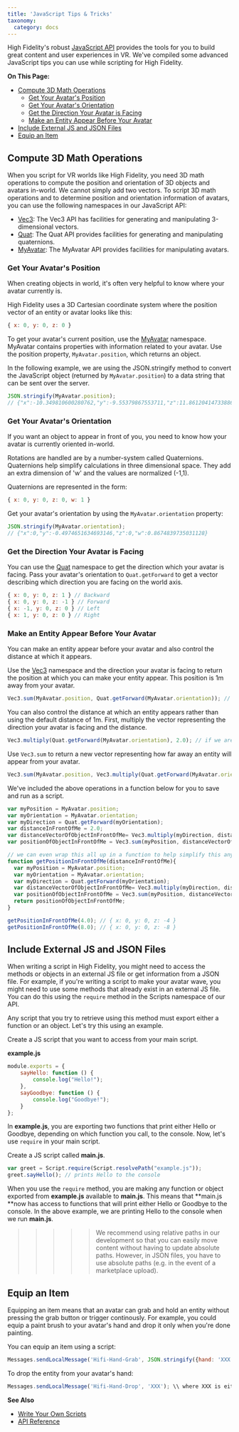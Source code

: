 ```yaml
---
title: 'JavaScript Tips & Tricks'
taxonomy:
  category: docs
---
```

High Fidelity's robust [JavaScript API](../../api-reference) provides the tools for you to build great content and user experiences in VR. We've compiled some advanced JavaScript tips you can use while scripting for High Fidelity. 

**On This Page:**

+ [Compute 3D Math Operations](#compute-3d-math-operations)
  + [Get Your Avatar's Position](#get-your-avatars-position)
  + [Get Your Avatar's Orientation](#get-your-avatars-orientation)
  + [Get the Direction Your Avatar is Facing](#get-the-direction-your-avatar-is-facing)
  + [Make an Entity Appear Before Your Avatar](#make-an-entity-appear-before-your-avatar)
+ [Include External JS and JSON Files](#include-external-js-and-json-files)
+ [Equip an Item](#equip-an-item)

## Compute 3D Math Operations 

When you script for VR worlds like High Fidelity, you need 3D math operations to compute the position and orientation of 3D objects and avatars in-world. We cannot simply add two vectors. To script 3D math operations and to determine position and orientation information of avatars, you can use the following namespaces in our JavaScript API:

+ [Vec3](../../api-reference/namespaces/vec3): The Vec3 API has facilities for generating and manipulating 3-dimensional vectors. 
+ [Quat](../../api-reference/namespaces/quat): The Quat API provides facilities for generating and manipulating quaternions. 
+ [MyAvatar](../../api-reference/namespaces/myavatar): The MyAvatar API provides facilities for manipulating avatars.  

### Get Your Avatar's Position

When creating objects in world, it's often very helpful to know where your avatar currently is.

High Fidelity uses a 3D Cartesian coordinate system where the position vector of an entity or avatar looks like this:

```javascript
{ x: 0, y: 0, z: 0 }
```

To get your avatar's current position, use the [MyAvatar](../../api-reference/namespaces/myavatar) namespace. MyAvatar contains properties with information related to your avatar. Use the position property, `MyAvatar.position`, which returns an object. 

In the following example, we are using the JSON.stringify method to convert the JavaScript object (returned by `MyAvatar.position`) to a data string that can be sent over the server.

```javascript
JSON.stringify(MyAvatar.position);
// {"x":-10.349810600280762,"y":-9.55379867553711,"z":11.861204147338867}
```

### Get Your Avatar's Orientation

If you want an object to appear in front of you, you need to know how your avatar is currently oriented in-world.

Rotations are handled are by a number-system called Quaternions. Quaternions help simplify calculations in three dimensional space. They add an extra dimension of 'w' and the values are normalized (-1,1).

Quaternions are represented in the form:

```javascript
{ x: 0, y: 0, z: 0, w: 1 }
```

Get your avatar's orientation by using the `MyAvatar.orientation` property:

```javascript
JSON.stringify(MyAvatar.orientation);
// {"x":0,"y":-0.4974651634693146,"z":0,"w":0.8674839735031128}
```

### Get the Direction Your Avatar is Facing

You can use the [Quat](../../api-reference/namespaces/quat) namespace to get the direction which your avatar is facing. Pass your avatar's orientation to `Quat.getForward` to get a vector describing which direction you are facing on the world axis.

```javascript
{ x: 0, y: 0, z: 1 } // Backward
{ x: 0, y: 0, z: -1 } // Forward
{ x: -1, y: 0, z: 0 } // Left
{ x: 1, y: 0, z: 0 } // Right
```

### Make an Entity Appear Before Your Avatar

You can make an entity appear before your avatar and also control the distance at which it appears. 

Use the [Vec3](../../api-reference/namespaces/vec3) namespace and the direction your avatar is facing to return the position at which you can make your entity appear. This position is 1m away from your avatar.

```javascript
Vec3.sum(MyAvatar.position, Quat.getForward(MyAvatar.orientation)); // This will add your position vector to the direction vector returned from Quat.getForward. This will represent a position that is 1 meter in front of your avatar.
```

You can also control the distance at which an entity appears rather than using the default distance of 1m. First, multiply the vector representing the direction your avatar is facing and the distance. 

```javascript
Vec3.multiply(Quat.getForward(MyAvatar.orientation), 2.0); // if we are facing forward, that means our vector { x: 0, y: 0, z: -1 }, get's multiplied by 2.0 giving us a vector of { x: 0, y: 0, z: -2 }
```

Use `Vec3.sum` to return a new vector representing how far away an entity will appear from your avatar.

```javascript
Vec3.sum(MyAvatar.position, Vec3.multiply(Quat.getForward(MyAvatar.orientation, 2.0))); // this will give us a final vector representing where in the world a point 2 meters directly in front of our avatar is
```

We've included the above operations in a function below for you to save and run as a script. 

```javascript
var myPosition = MyAvatar.position;   
var myOrientation = MyAvatar.orientation;
var myDirection = Quat.getForward(myOrientation);
var distanceInFrontOfMe = 2.0;
var distanceVectorOfObjectInFrontOfMe= Vec3.multiply(myDirection, distanceInFrontOfMe);
var positionOfObjectInFrontOfMe = Vec3.sum(myPosition, distanceVectorOfObjectInFrontOfMe);

// we can even wrap this all up in a function to help simplify this any time we want the position of an object to appear in front of us
function getPositionInFrontOfMe(distanceInFrontOfMe){
  var myPosition = MyAvatar.position;
  var myOrientation = MyAvatar.orientation;
  var myDirection = Quat.getForward(myOrientation);
  var distanceVectorOfObjectInFrontOfMe= Vec3.multiply(myDirection, distanceInFrontOfMe);
  var positionOfObjectInFrontOfMe = Vec3.sum(myPosition, distanceVectorOfObjectInFrontOfMe);
  return positionOfObjectInFrontOfMe;
}

getPositionInFrontOfMe(4.0); // { x: 0, y: 0, z: -4 }
getPositionInFrontOfMe(8.0); // { x: 0, y: 0, z: -8 }
```

## Include External JS and JSON Files

When writing a script in High Fidelity, you might need to access the methods or objects in an external JS file or get information from a JSON file. For example, if you're writing a script to make your avatar wave, you might need to use some methods that already exist in an external JS file. You can do this using the `require` method in the Scripts namespace of our API.

Any script that you try to retrieve using this method must export either a function or an object. Let's try this using an example. 

Create a JS script that you want to access from your main script. 

**example.js**

```javascript
module.exports = {
    sayHello: function () {
        console.log("Hello!");
    },
    sayGoodbye: function () {
        console.log("Goodbye!");
    }
};
```

In **example.js**, you are exporting two functions that print either Hello or Goodbye, depending on which function you call, to the console. Now, let's use `require` in your main script.

Create a JS script called **main.js**.

```javascript
var greet = Script.require(Script.resolvePath("example.js"));
greet.sayHello(); // prints Hello to the console
```

When you use the `require` method, you are making any function or object exported from **example.js** available to **main.js**. This means that **main.js **now has access to functions that will print either Hello or Goodbye to the console. In the above example, we are printing Hello to the console when we run **main.js**.



>>>>> We recommend using relative paths in our development so that you can easily move content without having to update absolute paths. However, in JSON files, you have to use absolute paths (e.g. in the event of a marketplace upload).


## Equip an Item
Equipping an item means that an avatar can grab and hold an entity without pressing the grab button or trigger continously. For example, you could equip a paint brush to your avatar's hand and drop it only when you're done painting. 

You can equip an item using a script:

```javascript
Messages.sendLocalMessage('Hifi-Hand-Grab', JSON.stringify({hand: 'XXX', entityID: 'YYY'})); \\ where XXX is either the left or right hand and YYY is entityID to equip
```

To drop the entity from your avatar's hand:
```javascript
Messages.sendLocalMessage('Hifi-Hand-Drop', 'XXX'); \\ where XXX is either the left or right hand
```

**See Also**

+ [Write Your Own Scripts](../write-scripts)
+ [API Reference](../../api-reference)
